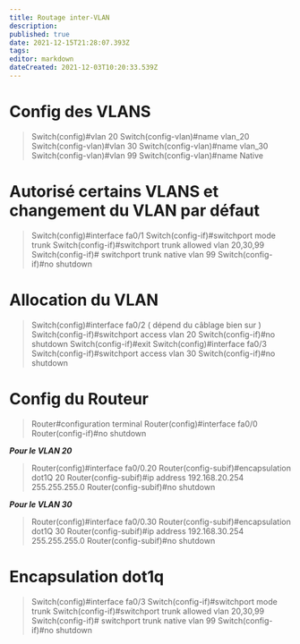 ```yaml
---
title: Routage inter-VLAN
description: 
published: true
date: 2021-12-15T21:28:07.393Z
tags: 
editor: markdown
dateCreated: 2021-12-03T10:20:33.539Z
---
```


# Config des VLANS
> Switch(config)#vlan 20
> Switch(config-vlan)#name vlan_20
> Switch(config-vlan)#vlan 30
> Switch(config-vlan)#name vlan_30
> Switch(config-vlan)#vlan 99
> Switch(config-vlan)#name Native

# Autorisé certains VLANS et changement du VLAN par défaut
> Switch(config)#interface fa0/1
> Switch(config-if)#switchport mode trunk
> Switch(config-if)#switchport trunk allowed vlan 20,30,99
> Switch(config-if)# switchport trunk native vlan 99
> Switch(config-if)#no shutdown

# Allocation du VLAN
> Switch(config)#interface fa0/2 ( dépend du câblage bien
> sur )
> Switch(config-if)#switchport access vlan 20
> Switch(config-if)#no shutdown
> Switch(config-if)#exit
> Switch(config)#interface fa0/3
> Switch(config-if)#switchport access vlan 30
> Switch(config-if)#no shutdown

# Config du Routeur
> Router#configuration terminal
> Router(config)#interface fa0/0
> Router(config-if)#no shutdown

***Pour le VLAN 20***
> Router(config)#interface fa0/0.20
> Router(config-subif)#encapsulation dot1Q 20
> Router(config-subif)#ip address 192.168.20.254 255.255.255.0
> Router(config-subif)#no shutdown

***Pour le VLAN 30***
> Router(config)#interface fa0/0.30
> Router(config-subif)#encapsulation dot1Q 30
> Router(config-subif)#ip address 192.168.30.254 255.255.255.0
> Router(config-subif)#no shutdown

# Encapsulation dot1q
> Switch(config)#interface fa0/3
> Switch(config-if)#switchport mode trunk
> Switch(config-if)#switchport trunk allowed vlan 20,30,99
> Switch(config-if)# switchport trunk native vlan 99
> Switch(config-if)#no shutdown
